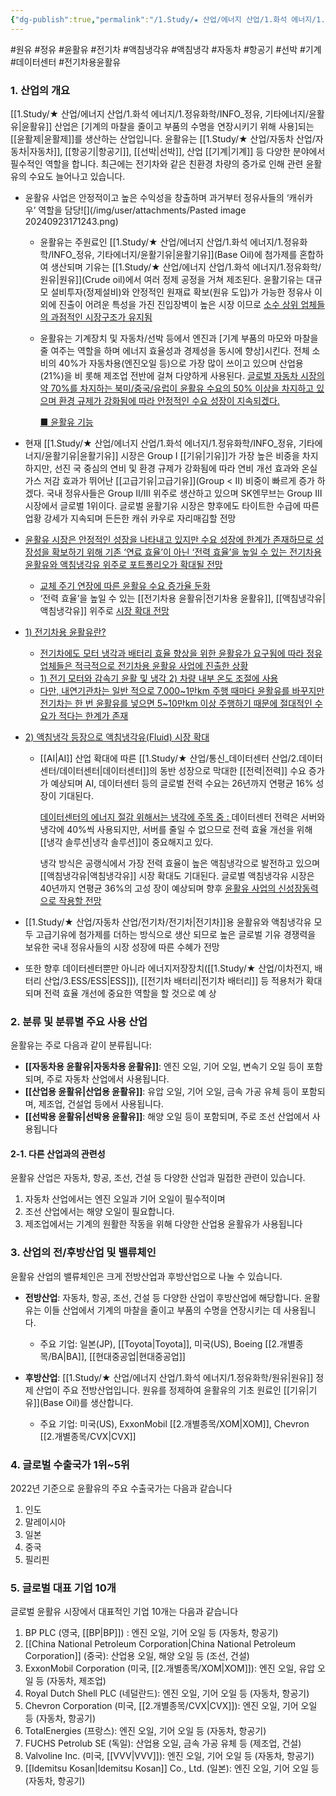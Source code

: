```yaml
---
{"dg-publish":true,"permalink":"/1.Study/★ 산업/에너지 산업/1.화석 에너지/1.정유화학/INFO_정유, 기타에너지/윤활유/","created":"2024-11-20T21:02:28.319+09:00","updated":"2025-06-03T20:07:20.962+09:00"}
---
```


#원유 #정유 #윤활유 #전기차 #액침냉각유 #액침냉각 #자동차 #항공기 #선박 #기계 #데이터센터 #전기차용윤활유



### 1. 산업의 개요

[[1.Study/★ 산업/에너지 산업/1.화석 에너지/1.정유화학/INFO_정유, 기타에너지/윤활유\|윤활유]] 산업은 [기계의 마찰을 줄이고 부품의 수명을 연장시키기 위해 사용]되는 [[윤활제\|윤활제]]를 생산하는 산업입니다. 윤활유는 [[1.Study/★ 산업/자동차 산업/자동차\|자동차]], [[항공기\|항공기]], [[선박\|선박]], 산업 [[기계\|기계]] 등 다양한 분야에서 필수적인 역할을 합니다. 최근에는 전기차와 같은 친환경 차량의 증가로 인해 관련 윤활유의 수요도 늘어나고 있습니다.

- 윤활유 사업은 안정적이고 높은 수익성을 창출하며 과거부터 정유사들의 ‘캐쉬카 우’ 역할을 담당![](/img/user/attachments/Pasted image 20240923171243.png)
	- 윤활유는 주원료인 [[1.Study/★ 산업/에너지 산업/1.화석 에너지/1.정유화학/INFO_정유, 기타에너지/윤활기유\|윤활기유]](Base Oil)에 첨가제를 혼합하여 생산되며 기유는 [[1.Study/★ 산업/에너지 산업/1.화석 에너지/1.정유화학/원유\|원유]](Crude oil)에서 여러 정제 공정을 거쳐 제조된다. 윤활기유는 대규모 설비투자(정제설비)와 안정적인 원재료 확보(원유 도입)가 가능한 정유사 이외에 진출이 어려운 특성을 가진 진입장벽이 높은 시장 이므로 [소수 상위 업체들의 과점적인 시장구조가 유지됨](4.25_윤활유의%20히든밸류(feat.%20EV용,%20액침냉각).pdf#page=8&selection=76,0,162,3&color=yellow)
	- 윤활유는 기계장치 및 자동차/선박 등에서 엔진과 [기계 부품의 마모와 마찰을 줄 여주는 역할을 하며 에너지 효율성과 경제성을 동시에 향상]시킨다. 전체 소비의 40%가 자동차용(엔진오일 등)으로 가장 많이 쓰이고 있으며 산업용(21%)을 비 롯해 제조업 전반에 걸쳐 다양하게 사용된다. [글로벌 자동차 시장의 약 70%를 차지하는 북미/중국/유럽이 윤활유 수요의 50% 이상을 차지하고 있으며 환경 규제가 강화됨에 따라 안정적인 수요 성장이 지속되겠다.](4.25_윤활유의%20히든밸류(feat.%20EV용,%20액침냉각).pdf#page=9&selection=42,0,173,0&color=yellow)
	  
	  [■ 윤활유 기능](4.25_윤활유의%20히든밸류(feat.%20EV용,%20액침냉각).pdf#page=9&selection=257,0,259,2&color=yellow)
	  
- 현재 [[1.Study/★ 산업/에너지 산업/1.화석 에너지/1.정유화학/INFO_정유, 기타에너지/윤활기유\|윤활기유]] 시장은 Group I [[기유\|기유]]가 가장 높은 비중을 차지하지만, 선진 국 중심의 연비 및 환경 규제가 강화됨에 따라 연비 개선 효과와 온실가스 저감 효과가 뛰어난  [[고급기유\|고급기유]](Group < Ⅱ) 비중이 빠르게 증가 하겠다. 국내 정유사들은 Group Ⅱ/Ⅲ 위주로 생산하고 있으며 SK엔무브는 Group Ⅲ 시장에서 글로벌 1위이다. 글로벌 윤활기유 시장은 향후에도 타이트한 수급에 따른 업황 강세가 지속되며 든든한 캐쉬 카우로 자리매김할 전망
  
- [윤활유 시장은 안정적인 성장을 나타내고 있지만 수요 성장에 한계가 존재하므로 성장성을 확보하기 위해 기존 ‘연료 효율’이 아닌 ‘전력 효율’을 높일 수 있는 전기차용 윤활유와 액침냉각유 위주로 포트폴리오가 확대될 전망](4.25_윤활유의%20히든밸류(feat.%20EV용,%20액침냉각).pdf#page=3&selection=288,0,353,2&color=yellow)
  
	- [교체 주기 연장에 따른 윤활유 수요 증가율 둔화](4.25_윤활유의%20히든밸류(feat.%20EV용,%20액침냉각).pdf#page=13&selection=280,0,302,1&color=yellow)
	- ‘전력 효율’을 높일 수 있는 [[전기차용 윤활유\|전기차용 윤활유]], [[액침냉각유\|액침냉각유]] 위주로 [시장 확대 전망](4.25_윤활유의%20히든밸류(feat.%20EV용,%20액침냉각).pdf#page=13&selection=304,0,330,2&color=yellow)

- [1) 전기차용 윤활유란?](4.25_윤활유의%20히든밸류(feat.%20EV용,%20액침냉각).pdf#page=14&selection=25,0,30,1&color=yellow)
  
	- [전기차에도 모터 냉각과 배터리 효율 향상을 위한 윤활유가 요구됨에 따라 정유 업체들은 적극적으로 전기차용 윤활유 사업에 진출한 상황](4.25_윤활유의%20히든밸류(feat.%20EV용,%20액침냉각).pdf#page=14&selection=95,0,134,2&color=yellow)
	- [1) 전기 모터와 감속기 윤활 및 냉각 2) 차량 내부 온도 조절에 사용](4.25_윤활유의%20히든밸류(feat.%20EV용,%20액침냉각).pdf#page=14&selection=322,0,354,1&color=yellow)
	- [다만, 내연기관차는 일반 적으로 7,000~1만km 주행 때마다 윤활유를 바꾸지만 전기차는 한 번 윤활유를 넣으면 5~10만km 이상 주행하기 때문에 절대적인 수요가 적다는 한계가 존재](4.25_윤활유의%20히든밸류(feat.%20EV용,%20액침냉각).pdf#page=15&selection=219,1,269,2&color=yellow)

- [2) 액침냉각 등장으로 액침냉각유(Fluid) 시장 확대](4.25_윤활유의%20히든밸류(feat.%20EV용,%20액침냉각).pdf#page=17&selection=19,0,28,2&color=yellow)
  
	- [[AI\|AI]] 산업 확대에 따른 [[1.Study/★ 산업/통신_데이터센터 산업/2.데이터센터/데이터센터\|데이터센터]]의 동반 성장으로 막대한 [[전력\|전력]] 수요 증가가 예상되며 AI, 데이터센터 등의 글로벌 전력 수요는 26년까지 연평균 16% 성장이 기대된다.
	   
	  [데이터센터의 에너지 절감 위해서는 냉각에 주목 중 : ](4.25_윤활유의%20히든밸류(feat.%20EV용,%20액침냉각).pdf#page=19&selection=407,0,424,0&color=yellow)데이터센터 전력은 서버와 냉각에 40%씩 사용되지만, 서버를 줄일 수 없으므로 전력 효율 개선을 위해 [[냉각 솔루션\|냉각 솔루션]]이 중요해지고 있다. 
	  
	  
	  냉각 방식은 공랭식에서 가장 전력 효율이 높은 액침냉각으로 발전하고 있으며 [[액침냉각유\|액침냉각유]] 시장 확대도 기대된다. 글로벌 액침냉각유 시장은 40년까지 연평균 36%의 고성 장이 예상되며 향후 [윤활유 사업의 신성장동력으로 작용할 전망](4.25_윤활유의%20히든밸류(feat.%20EV용,%20액침냉각).pdf#page=3&selection=425,0,574,2&color=yellow)

- [[1.Study/★ 산업/자동차 산업/전기차/전기차\|전기차]]용 윤활유와 액침냉각유 모두 고급기유에 첨가제를 더하는 방식으로 생산 되므로 높은 글로벌 기유 경쟁력을 보유한 국내 정유사들의 시장 성장에 따른 수혜가 전망

- 또한 향후 데이터센터뿐만 아니라 에너지저장장치([[1.Study/★ 산업/이차전지, 배터리 산업/3.ESS/ESS\|ESS]]), [[전기차 배터리\|전기차 배터리]] 등 적용처가 확대되며 전력 효율 개선에 중요한 역할을 할 것으로 예 상
  


### 2. 분류 및 분류별 주요 사용 산업

윤활유는 주로 다음과 같이 분류됩니다:

- **[[자동차용 윤활유\|자동차용 윤활유]]**: 엔진 오일, 기어 오일, 변속기 오일 등이 포함되며, 주로 자동차 산업에서 사용됩니다.
- **[[산업용 윤활유\|산업용 윤활유]]**: 유압 오일, 기어 오일, 금속 가공 유체 등이 포함되며, 제조업, 건설업 등에서 사용됩니다.
- **[[선박용 윤활유\|선박용 윤활유]]**: 해양 오일 등이 포함되며, 주로 조선 산업에서 사용됩니다
#### 2-1. 다른 산업과의 관련성

윤활유 산업은 자동차, 항공, 조선, 건설 등 다양한 산업과 밀접한 관련이 있습니다. 
1) 자동차 산업에서는 엔진 오일과 기어 오일이 필수적이며
2) 조선 산업에서는 해양 오일이 필요합니다. 
3) 제조업에서는 기계의 원활한 작동을 위해 다양한 산업용 윤활유가 사용됩니다

### 3. 산업의 전/후방산업 및 밸류체인

윤활유 산업의 밸류체인은 크게 전방산업과 후방산업으로 나눌 수 있습니다.

- **전방산업**: 자동차, 항공, 조선, 건설 등 다양한 산업이 후방산업에 해당합니다. 윤활유는 이들 산업에서 기계의 마찰을 줄이고 부품의 수명을 연장시키는 데 사용됩니다.
    
    - 주요 기업: 일본(JP), [[Toyota\|Toyota]], 미국(US), Boeing [[2.개별종목/BA\|BA]], [[현대중공업\|현대중공업]] 
      
- **후방산업**: [[1.Study/★ 산업/에너지 산업/1.화석 에너지/1.정유화학/원유\|원유]] 정제 산업이 주요 전방산업입니다. 원유를 정제하여 윤활유의 기초 원료인 [[기유\|기유]](Base Oil)를 생산합니다.
    
    - 주요 기업: 미국(US), ExxonMobil [[2.개별종목/XOM\|XOM]], Chevron [[2.개별종목/CVX\|CVX]]

### 4. 글로벌 수출국가 1위~5위

2022년 기준으로 윤활유의 주요 수출국가는 다음과 같습니다

1. 인도
2. 말레이시아
3. 일본
4. 중국
5. 필리핀

### 5. 글로벌 대표 기업 10개

글로벌 윤활유 시장에서 대표적인 기업 10개는 다음과 같습니다

1. BP PLC (영국, [[BP\|BP]]) : 엔진 오일, 기어 오일 등 (자동차, 항공기)
2. [[China National Petroleum Corporation\|China National Petroleum Corporation]] (중국): 산업용 오일, 해양 오일 등 (조선, 건설)
4. ExxonMobil Corporation (미국, [[2.개별종목/XOM\|XOM]]): 엔진 오일, 유압 오일 등 (자동차, 제조업)
5. Royal Dutch Shell PLC (네덜란드): 엔진 오일, 기어 오일 등 (자동차, 항공기)
6. Chevron Corporation (미국, [[2.개별종목/CVX\|CVX]]): 엔진 오일, 기어 오일 등 (자동차, 항공기)
7. TotalEnergies (프랑스): 엔진 오일, 기어 오일 등 (자동차, 항공기)
8. FUCHS Petrolub SE (독일): 산업용 오일, 금속 가공 유체 등 (제조업, 건설)
9. Valvoline Inc. (미국, [[VVV\|VVV]]): 엔진 오일, 기어 오일 등 (자동차, 항공기)
10. [[Idemitsu Kosan\|Idemitsu Kosan]] Co., Ltd. (일본): 엔진 오일, 기어 오일 등 (자동차, 항공기)